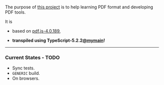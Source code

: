 The purpose of [this project](https://nmtigor.github.io/pdf.ts/) is to help learning PDF format and developing PDF tools.

It is

* based on [pdf.js-4.0.189](https://github.com/mozilla/pdf.js/tree/v4.0.189),

* **transpiled using TypeScript-5.2.2[@mymain](https://github.com/nmtigor/TypeScript/tree/mymain/PRs)!**

--------------------------------------------------------------------------------

### Current States - TODO

* Sync tests.
* `GENERIC` build.
* On browsers.